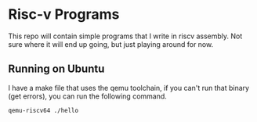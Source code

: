# Risc-v Programs

This repo will contain simple programs that I write in riscv assembly. Not sure where it will end up going, but just playing around for now.

## Running on Ubuntu

I have a make file that uses the qemu toolchain, if you can't run that binary (get errors), you can run the following command.

```
qemu-riscv64 ./hello
```

